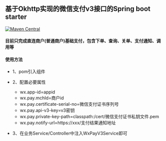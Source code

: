 ## 基于Okhttp实现的微信支付v3接口的Spring boot starter

[![Maven Central](https://maven-badges.herokuapp.com/maven-central/com.github.rwocj/wxpay-v3-spring-boot-starter/badge.svg)](https://maven-badges.herokuapp.com/maven-central/com.github.rwocj/wxpay-v3-spring-boot-starter)

#### 目前只完成直连商户(普通商户)基础支付，包含下单、查询、关单、支付通知、调用等

#### 使用方法

* 1、pom引入组件

* 2、配置必要属性
    * wx.app-id=appid
    * wx.pay.mchId=商户id
    * wx.pay.certificate-serial-no=微信支付证书序列号
    * wx.pay.api-v3-key=v3密钥
    * wx.pay.private-key-path=classpath:/cert/微信支付证书私钥文件.pem
    * wx.pay.notify-url=https://xxx/支付结果通知地址

* 3、在业务Service/Controller中注入WxPayV3Service即可
